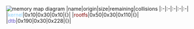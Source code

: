 ![memory map diagram](tests.test_docs_normal.png)
|name|origin|size|remaining|collisions
|:-|:-|:-|:-|:-|
|<span style='color:lightskyblue'>kernel</span>|0x10|0x30|0x10|{}|
|<span style='color:maroon'>rootfs</span>|0x50|0x30|0x110|{}|
|<span style='color:slateblue'>dtb</span>|0x190|0x30|0x228|{}|
